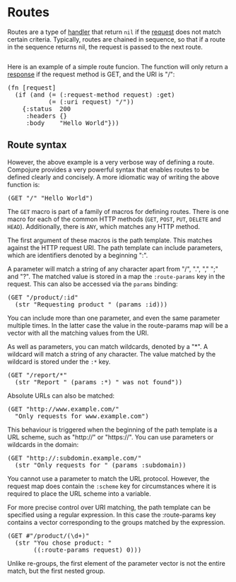 # Routes

Routes are a type of [handler](/docs/handlers) that return `nil` if the
[request](/docs/requests) does not match certain criteria. Typically, routes
are chained in sequence, so that if a route in the sequence returns nil, the
request is passed to the next route.

<img title="Routes diagram" alt=""
     class="diagram"
     src="/img/route-diagram.png"/>

Here is an example of a simple route funcion. The function will only return a
[response](/docs/responses) if the request method is GET, and the URI is "/":

<pre class="brush:clojure">
(fn [request]
  (if (and (= (:request-method request) :get)
           (= (:uri request) "/"))
    {:status  200
     :headers {}
     :body    "Hello World"}))
</pre>

## Route syntax

However, the above example is a very verbose way of defining a route. Compojure
provides a very powerful syntax that enables routes to be defined clearly and
concisely. A more idiomatic way of writing the above function is:

<pre class="brush:clojure">
(GET "/" "Hello World")
</pre>

The `GET` macro is part of a family of macros for defining routes. There is one
macro for each of the common HTTP methods (`GET`, `POST`, `PUT`, `DELETE` and
`HEAD`). Additionally, there is `ANY`, which matches any HTTP method.

The first argument of these macros is the path template. This matches against
the HTTP request URI. The path template can include parameters, which are
identifiers denoted by a beginning ":".

A parameter will match a string of any character apart from "/", ".", "," ";"
and "?". The matched value is stored in a map the `:route-params` key in the
request. This can also be accessed via the `params` binding:

<pre class="brush:clojure">
(GET "/product/:id"
  (str "Requesting product " (params :id)))
</pre>

You can include more than one parameter, and even the same parameter multiple
times. In the latter case the value in the route-params map will be a vector
with all the matching values from the URI. 

As well as parameters, you can match wildcards, denoted by a "*". A wildcard
will match a string of any character. The value matched by the wildcard is
stored under the `:*` key.

<pre class="brush:clojure">
(GET "/report/*"
  (str "Report " (params :*) " was not found"))
</pre>

Absolute URLs can also be matched:

<pre class="brush:clojure">
(GET "http://www.example.com/"
  "Only requests for www.example.com")
</pre>

This behaviour is triggered when the beginning of the path template is
a URL scheme, such as "http://" or "https://". You can use parameters
or wildcards in the domain: 

<pre class="brush:clojure">
(GET "http://:subdomin.example.com/"
  (str "Only requests for " (params :subdomain))
</pre>

You cannot use a parameter to match the URL protocol. However, the request map
does contain the `:scheme` key for circumstances where it is required to place
the URL scheme into a variable.

For more precise control over URI matching, the path template can be specified
using a regular expression. In this case the :route-params key contains a
vector corresponding to the groups matched by the expression.

<pre class="brush:clojure">
(GET #"/product/(\d+)"
  (str "You chose product: "
       ((:route-params request) 0)))
</pre>

Unlike re-groups, the first element of the parameter vector is not the
entire match, but the first nested group.
